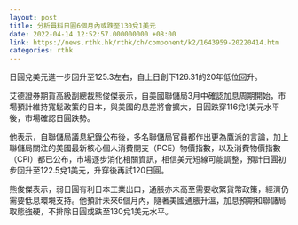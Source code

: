 ```yaml
---
layout: post
title: 分析員料日圓6個月內或跌至130兌1美元
date: 2022-04-14 12:52:57.000000000 +08:00
link: https://news.rthk.hk/rthk/ch/component/k2/1643959-20220414.htm
categories: rthk
---
```


日圓兌美元進一步回升至125.3左右，自上日創下126.31的20年低位回升。

艾德證券期貨高級副總裁熊俊傑表示，自美國聯儲局3月中確認加息周期開始，市場預計維持寬鬆政策的日本，與美國的息差將會擴大，日圓跌穿116兌1美元水平後，市場確認日圓跌勢。

他表示，自聯儲局議息紀錄公布後，多名聯儲局官員都作出更為鷹派的言論，加上聯儲局關注的美國最新核心個人消費開支（PCE）物價指數，以及消費物價指數（CPI）都已公布，市場逐步消化相關資訊，相信美元短線可能調整，預計日圓初步回升至122.5兌1美元，升穿後再試120日圓。

熊俊傑表示，弱日圓有利日本工業出口，通脹亦未高至需要收緊貨幣政策，經濟仍需要低息環境支持。他預計未來6個月內，隨著美國通脹升溫，加息預期和聯儲局取態強硬，不排除日圓或跌至130兌1美元水平。
